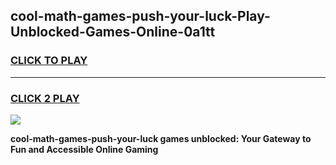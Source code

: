 
## cool-math-games-push-your-luck-Play-Unblocked-Games-Online-0a1tt
<h3>
<a href="https://premium76.site?title=cool-math-games-push-your-luck&ref=24A">CLICK TO PLAY</a></h3>
<hr>

<h3>
<a href="https://premium76.site?title=cool-math-games-push-your-luck&ref=24A">CLICK 2 PLAY</a>
  
</h3>

<a href="https://premium76.site?title=cool-math-games-push-your-luck&ref=24A"><img src="https://clearcache.store/games.png"></a>


**cool-math-games-push-your-luck games unblocked: Your Gateway to Fun and Accessible Online Gaming**
